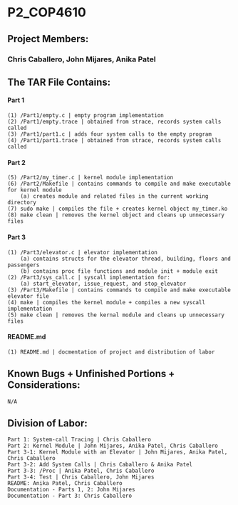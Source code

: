 # P2_COP4610
## Project Members: 
### Chris Caballero, John Mijares, Anika Patel

## The TAR File Contains:
#### Part 1 
    (1) /Part1/empty.c | empty program implementation
    (2) /Part1/empty.trace | obtained from strace, records system calls called
    (3) /Part1/part1.c | adds four system calls to the empty program
    (4) /Part1/part1.trace | obtained from strace, records system calls called
#### Part 2
    (5) /Part2/my_timer.c | kernel module implementation
    (6) /Part2/Makefile | contains commands to compile and make executable for kernel module
        (a) creates module and related files in the current working directory
    (7) sudo make | compiles the file + creates kernel object my_timer.ko
    (8) make clean | removes the kernel object and cleans up unnecessary files
#### Part 3
    (1) /Part3/elevator.c | elevator implementation
        (a) contains structs for the elevator thread, building, floors and passengers
        (b) contains proc file functions and module init + module exit
    (2) /Part3/sys_call.c | syscall implementation for:
        (a) start_elevator, issue_request, and stop_elevator
    (3) /Part3/Makefile | contains commands to compile and make executable elevator file
    (4) make | compiles the kernel module + compiles a new syscall implementation
    (5) make clean | removes the kernal module and cleans up unnecessary files

#### README.md 
    (1) README.md | docmentation of project and distribution of labor

## Known Bugs + Unfinished Portions + Considerations:
    N/A

## Division of Labor:

    Part 1: System-call Tracing | Chris Caballero
    Part 2: Kernel Module | John Mijares, Anika Patel, Chris Caballero
    Part 3-1: Kernel Module with an Elevator | John Mijares, Anika Patel, Chris Caballero
    Part 3-2: Add System Calls | Chris Caballero & Anika Patel
    Part 3-3: /Proc | Anika Patel, Chris Caballero
    Part 3-4: Test | Chris Caballero, John Mijares
    README: Anika Patel, Chris Caballero
    Documentation - Parts 1, 2: John Mijares
    Documentation - Part 3: Chris Caballero

